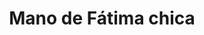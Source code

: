 ---
title: Mano de Fátima chica
date: 
draft: false

# descripcion
description : Mano de Fátima chica

materials: Plata 925

color: Plateado

dimensions: 1,8cm x 2,4cm

code: 02-14-0193

type: "Dijes"

categories: []

price: $2.440,00

price_eftvo: $2.075,00

# Images
# first image will be shown in the product page
images:
  # - image: "images/path_to_image"
  # La ubicacion de las imagenes es imagenes/Dijes/Dijes.Plata/02-14-0193-mano-de-fatima-chica
  - image: "./images/dijes/plata/02-14-0193-mano-de-fatima-chica.JPG"
---